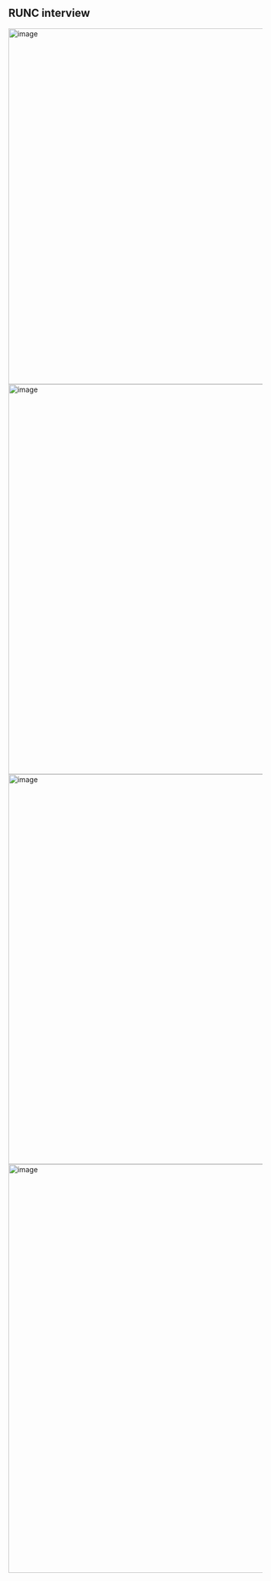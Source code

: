 ## RUNC interview
<img width="1585" height="706" alt="image" src="https://github.com/user-attachments/assets/d6f9a385-68f6-4027-ab89-aa0cd118a5f0" />
<img width="1593" height="774" alt="image" src="https://github.com/user-attachments/assets/86f20e82-d57b-48ed-b25b-f5060aab5bc3" />
<img width="1593" height="774" alt="image" src="https://github.com/user-attachments/assets/930df9d0-6886-43f5-a8c6-c1cda0b2b28a" />
<img width="1596" height="811" alt="image" src="https://github.com/user-attachments/assets/3e8d15d7-c6b4-43a4-934a-160902f4caf9" />

